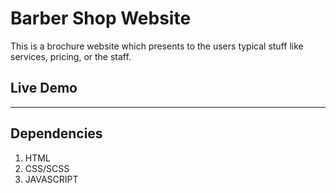# Barber Shop Website 
This is a brochure website which presents to the users typical stuff like services, pricing, or the staff.

## Live Demo
----

## Dependencies
1. HTML
2. CSS/SCSS
3. JAVASCRIPT
